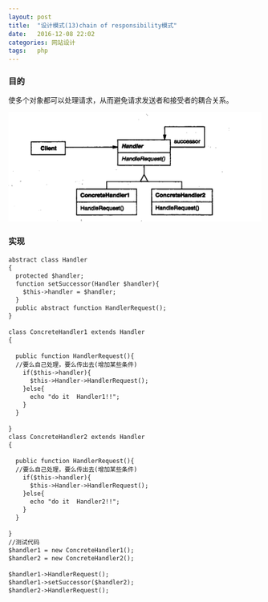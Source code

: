```yaml
---
layout: post
title:  "设计模式(13)chain of responsibility模式"
date:   2016-12-08 22:02
categories: 网站设计
tags:   php
---
```


###  目的

使多个对象都可以处理请求，从而避免请求发送者和接受者的耦合关系。


![Responsibility](/images/design_patterns/responsibility.png)


###  实现


    abstract class Handler
    {
      protected $handler;
      function setSuccessor(Handler $handler){
        $this->handler = $handler;
      }
      public abstract function HandlerRequest();
    }

    class ConcreteHandler1 extends Handler
    {
      
      public function HandlerRequest(){
      //要么自己处理，要么传出去(增加某些条件)
        if($this->handler){
          $this->Handler->HandlerRequest();
        }else{
          echo "do it  Handler1!!";
        }
      }

    }
    class ConcreteHandler2 extends Handler
    {
      
      public function HandlerRequest(){
      //要么自己处理，要么传出去(增加某些条件)
        if($this->handler){
          $this->Handler->HandlerRequest();
        }else{
          echo "do it  Handler2!!";
        }
      }

    }
    //测试代码
    $handler1 = new ConcreteHandler1();
    $handler2 = new ConcreteHandler2();

    $handler1->HandlerRequest();
    $handler1->setSuccessor($handler2);
    $handler2->HandlerRequest();


